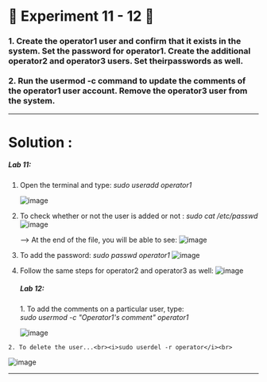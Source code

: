 <h1>
  🚀 Experiment 11 - 12 🚀
</h1>

<h3>
  1. Create the operator1 user and confirm that it exists in the system. Set the password for operator1. Create the additional operator2 and operator3 users. Set theirpasswords as well. 
    <br><br>
  2. Run the usermod -c command to update the comments of the operator1 user account. Remove the operator3 user from the system.
</h3>

<hr>

<h1>
  Solution : 
</h1>

<h5>
  Lab 11: </h5>

  1. Open the terminal and type:
     <i>
       sudo useradd operator1
     </i>

     ![image](https://github.com/user-attachments/assets/720c6dbf-5978-4929-8b70-fd210fc7bac6)

  2. To check whether or not the user is added or not :
     <i>
       sudo cat /etc/passwd
     </i>
     ![image](https://github.com/user-attachments/assets/b9f4a04b-11ac-4142-bc48-70f6522d6239)

     --> At the end of the file, you will be able to see:
       ![image](https://github.com/user-attachments/assets/0c84dcd4-f6c3-409b-a8c9-33492212fca3)

  3. To add the password:
      <i>
      sudo passwd operator1
     </i>
      ![image](https://github.com/user-attachments/assets/993b0911-2d8b-490e-bb30-0ccdff93e380)

  4. Follow the same steps for operator2 and operator3 as well:
     ![image](https://github.com/user-attachments/assets/6d439922-9f88-45cc-a790-8ef27706268b)

     <h5>
       Lab 12:
     </h5>
     1. To add the comments on a particular user, type: <br>
     <i>sudo usermod -c "Operator1's comment" operator1</i>
     
     ![image](https://github.com/user-attachments/assets/46d9550c-63cb-49c8-9603-62e5630323d1)

    2. To delete the user...<br><i>sudo userdel -r operator</i><br>
    
   ![image](https://github.com/user-attachments/assets/140b490b-6b6c-4a6a-b278-83fd3585d444)

---
     
